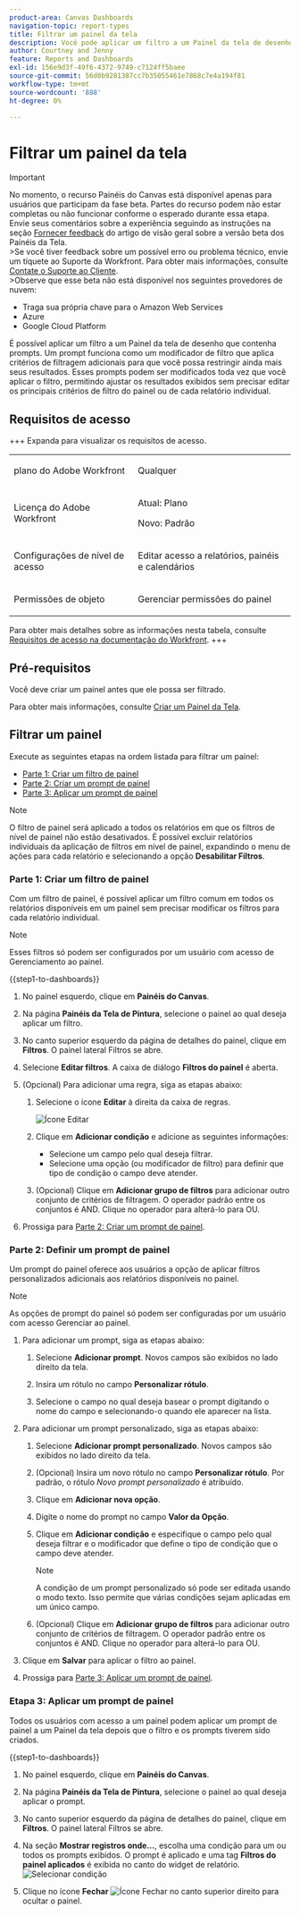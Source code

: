 ```yaml
---
product-area: Canvas Dashboards
navigation-topic: report-types
title: Filtrar um painel da tela
description: Você pode aplicar um filtro a um Painel da tela de desenho depois de ele ter sido criado.
author: Courtney and Jenny
feature: Reports and Dashboards
exl-id: 156e9d3f-49f6-4372-9749-c7124ff5baee
source-git-commit: 56d0b9281387cc7b35055461e7868c7e4a194f81
workflow-type: tm+mt
source-wordcount: '888'
ht-degree: 0%

---
```


# Filtrar um painel da tela

>[!IMPORTANT]
>
>No momento, o recurso Painéis do Canvas está disponível apenas para usuários que participam da fase beta. Partes do recurso podem não estar completas ou não funcionar conforme o esperado durante essa etapa. Envie seus comentários sobre a experiência seguindo as instruções na seção [Fornecer feedback](/help/quicksilver/product-announcements/betas/canvas-dashboards-beta/canvas-dashboards-beta-information.md#provide-feedback) do artigo de visão geral sobre a versão beta dos Painéis da Tela.<br>
>&#x200B;>Se você tiver feedback sobre um possível erro ou problema técnico, envie um tíquete ao Suporte da Workfront. Para obter mais informações, consulte [Contate o Suporte ao Cliente](/help/quicksilver/workfront-basics/tips-tricks-and-troubleshooting/contact-customer-support.md).<br>
>&#x200B;>Observe que esse beta não está disponível nos seguintes provedores de nuvem:
>
>* Traga sua própria chave para o Amazon Web Services
>* Azure
>* Google Cloud Platform


É possível aplicar um filtro a um Painel da tela de desenho que contenha prompts. Um prompt funciona como um modificador de filtro que aplica critérios de filtragem adicionais para que você possa restringir ainda mais seus resultados. Esses prompts podem ser modificados toda vez que você aplicar o filtro, permitindo ajustar os resultados exibidos sem precisar editar os principais critérios de filtro do painel ou de cada relatório individual.

## Requisitos de acesso

+++ Expanda para visualizar os requisitos de acesso. 

<table style="table-layout:auto"> 
<col> 
</col> 
<col> 
</col> 
<tbody> 
<tr> 
   <td role="rowheader"><p>plano do Adobe Workfront</p></td> 
   <td> 
<p>Qualquer </p> 
   </td> 
<tr> 
 <tr> 
   <td role="rowheader"><p>Licença do Adobe Workfront</p></td> 
   <td> 
<p>Atual: Plano </p> 
<p>Novo: Padrão</p> 
   </td> 
   </tr> 
  </tr> 
  <tr> 
   <td role="rowheader"><p>Configurações de nível de acesso</p></td> 
   <td><p>Editar acesso a relatórios, painéis e calendários</p>
  </td> 
  </tr> 
    </tr>  
        <tr> 
   <td role="rowheader"><p>Permissões de objeto</p></td> 
   <td><p>Gerenciar permissões do painel</p>
  </td> 
  </tr> 
</tbody> 
</table>

Para obter mais detalhes sobre as informações nesta tabela, consulte [Requisitos de acesso na documentação do Workfront](/help/quicksilver/administration-and-setup/add-users/access-levels-and-object-permissions/access-level-requirements-in-documentation.md).
+++

## Pré-requisitos

Você deve criar um painel antes que ele possa ser filtrado.

Para obter mais informações, consulte [Criar um Painel da Tela](/help/quicksilver/reports-and-dashboards/canvas-dashboards/create-dashboards/create-dashboards.md).

## Filtrar um painel

Execute as seguintes etapas na ordem listada para filtrar um painel:

* [Parte 1: Criar um filtro de painel](#part-1-create-a-dashboard-filter)
* [Parte 2: Criar um prompt de painel](#part-2-define-a-dashboard-prompt)
* [Parte 3: Aplicar um prompt de painel](#step-3-apply-a-dashboard-prompt)

>[!NOTE]
>
>O filtro de painel será aplicado a todos os relatórios em que os filtros de nível de painel não estão desativados.  É possível excluir relatórios individuais da aplicação de filtros em nível de painel, expandindo o menu de ações para cada relatório e selecionando a opção **Desabilitar Filtros**.


### Parte 1: Criar um filtro de painel

Com um filtro de painel, é possível aplicar um filtro comum em todos os relatórios disponíveis em um painel sem precisar modificar os filtros para cada relatório individual.

>[!NOTE]
>
>Esses filtros só podem ser configurados por um usuário com acesso de Gerenciamento ao painel.


{{step1-to-dashboards}}

1. No painel esquerdo, clique em **Painéis do Canvas**.

1. Na página **Painéis da Tela de Pintura**, selecione o painel ao qual deseja aplicar um filtro.

1. No canto superior esquerdo da página de detalhes do painel, clique em **Filtros**. O painel lateral Filtros se abre.

1. Selecione **Editar filtros**. A caixa de diálogo **Filtros do painel** é aberta.

1. (Opcional) Para adicionar uma regra, siga as etapas abaixo:

   1. Selecione o ícone **Editar** à direita da caixa de regras.

      ![Ícone Editar](assets/edit-icon.png)

   1. Clique em **Adicionar condição** e adicione as seguintes informações:
      * Selecione um campo pelo qual deseja filtrar.
      * Selecione uma opção (ou modificador de filtro) para definir que tipo de condição o campo deve atender.

   1. (Opcional) Clique em **Adicionar grupo de filtros** para adicionar outro conjunto de critérios de filtragem. O operador padrão entre os conjuntos é AND. Clique no operador para alterá-lo para OU.

1. Prossiga para [Parte 2: Criar um prompt de painel](#part-2-define-a-dashboard-prompt).


### Parte 2: Definir um prompt de painel

Um prompt do painel oferece aos usuários a opção de aplicar filtros personalizados adicionais aos relatórios disponíveis no painel.

>[!NOTE]
>
>As opções de prompt do painel só podem ser configuradas por um usuário com acesso Gerenciar ao painel.

1. Para adicionar um prompt, siga as etapas abaixo:

   1. Selecione **Adicionar prompt**. Novos campos são exibidos no lado direito da tela.

   1. Insira um rótulo no campo **Personalizar rótulo**.

   1. Selecione o campo no qual deseja basear o prompt digitando o nome do campo e selecionando-o quando ele aparecer na lista. 

1. Para adicionar um prompt personalizado, siga as etapas abaixo:

   1. Selecione **Adicionar prompt personalizado**. Novos campos são exibidos no lado direito da tela.

   1. (Opcional) Insira um novo rótulo no campo **Personalizar rótulo**. Por padrão, o rótulo *Novo prompt personalizado* é atribuído.

   1. Clique em **Adicionar nova opção**.

   1. Digite o nome do prompt no campo **Valor da Opção**.

   1. Clique em **Adicionar condição** e especifique o campo pelo qual deseja filtrar e o modificador que define o tipo de condição que o campo deve atender.

      >[!NOTE]
      >
      >A condição de um prompt personalizado só pode ser editada usando o modo texto. Isso permite que várias condições sejam aplicadas em um único campo.


   1. (Opcional) Clique em **Adicionar grupo de filtros** para adicionar outro conjunto de critérios de filtragem. O operador padrão entre os conjuntos é AND. Clique no operador para alterá-lo para OU.

1. Clique em **Salvar** para aplicar o filtro ao painel.

1. Prossiga para [Parte 3: Aplicar um prompt de painel](#step-3-apply-a-dashboard-prompt).

### Etapa 3: Aplicar um prompt de painel

Todos os usuários com acesso a um painel podem aplicar um prompt de painel a um Painel da tela depois que o filtro e os prompts tiverem sido criados.

{{step1-to-dashboards}}

1. No painel esquerdo, clique em **Painéis do Canvas**.

1. Na página **Painéis da Tela de Pintura**, selecione o painel ao qual deseja aplicar o prompt.

1. No canto superior esquerdo da página de detalhes do painel, clique em **Filtros**. O painel lateral Filtros se abre.

1. Na seção **Mostrar registros onde...**, escolha uma condição para um ou todos os prompts exibidos. O prompt é aplicado e uma tag **Filtros do painel aplicados** é exibida no canto do widget de relatório.
   ![Selecionar condição](assets/prompts-list.png)

1. Clique no ícone **Fechar** ![Ícone Fechar](assets/close-icon.png) no canto superior direito para ocultar o painel.
